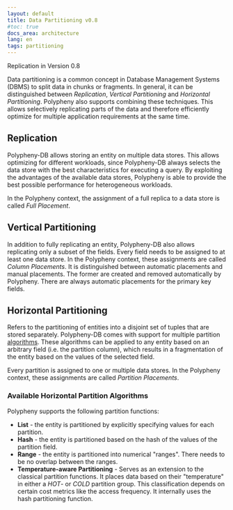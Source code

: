 ```yaml
---
layout: default
title: Data Partitioning v0.8
#toc: true
docs_area: architecture
lang: en
tags: partitioning
---
```

Replication in Version 0.8
  
   
Data partitioning is a common concept in Database Management Systems (DBMS) to split data in chunks or fragments. In general, it can be distinguished between *Replication*, *Vertical Partitioning* and *Horizontal Partitioning*. Polypheny also supports combining these techniques. This allows selectively replicating parts of the data and therefore efficiently optimize for multiple application requirements at the same time.




## Replication
Polypheny-DB allows storing an entity on multiple data stores. This allows optimizing for different workloads, since Polypheny-DB always selects the data store with the best characteristics for executing a query. By exploiting the advantages of the available data stores, Polypheny is able to provide the best possible performance for heterogeneous workloads. 

In the Polypheny context, the assignment of a full replica to a data store is called *Full Placement*.



## Vertical Partitioning
In addition to fully replicating an entity, Polypheny-DB also allows replicating only a subset of the fields. Every field needs to be assigned to at least one data store. In the Polypheny context, these assignments are called *Column Placements*.  It is distinguished between automatic placements and manual placements. The former are created and removed automatically by Polypheny. There are always automatic placements for the primary key fields.



## Horizontal Partitioning
Refers to the partitioning of entities into a disjoint set of tuples that are stored separately. Polypheny-DB comes with support for multiple partition [algorithms](#existing-horizontal-partition-algorithms). These algorithms can be applied to any entity based on an arbitrary field (i.e. the partition column), which results in a fragmentation of the entity based on the values of the selected field. 

Every partition is assigned to one or multiple data stores. In the Polypheny context, these assignments are called *Partition Placements*.



### Available Horizontal Partition Algorithms
Polypheny supports the following partition functions:
* **List** - the entity is partitioned by explicitly specifying values for each partition.
* **Hash** - the entity is partitioned based on the hash of the values of the partition field. 
* **Range** - the entity is partitioned into numerical "ranges". There needs to be no overlap between the ranges. 
* **Temperature-aware Partitioning** - Serves as an extension to the classical partition functions. It places data based on their "temperature" in either a *HOT*- or *COLD* partition group. This classification depends on certain cost metrics like the access frequency. It internally uses the hash partitioning function.